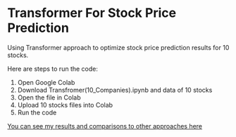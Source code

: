 # Transformer For Stock Price Prediction
Using Transformer approach to optimize stock price prediction results for 10 stocks.

Here are steps to run the code: 
1. Open Google Colab
2. Download Transfromer(10_Companies).ipynb and data of 10 stocks
3. Open the file in Colab
4. Upload 10 stocks files into Colab
5. Run the code

[You can see my results and comparisons to other approaches here](IwAR0vpI4n7VIuUb6r1EuCMLEvsyp_p0wDlfdE5JjpbBCQeNMclQdjXEFo73g_aem_Aca4o68SAqp1MTIjZeUFC)
